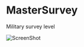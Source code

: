MasterSurvey
============

Military survey level

![ScreenShot](http://media.ldlc.com/bo/images/fiches/carte-mere/msi/mciii.png)
